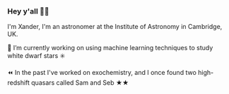 ### Hey y'all 👋🏻

I'm Xander, I'm an astronomer at the Institute of Astronomy in Cambridge, UK.

🔭 I’m currently working on using machine learning techniques to study white dwarf stars ✳️

⏪ In the past I've worked on exochemistry, and I once found two high-redshift quasars called Sam and Seb ★★
